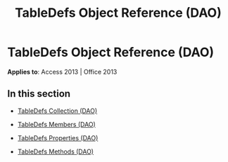 ﻿---
title: TableDefs Object Reference (DAO)
TOCTitle: TableDefs Object
ms:assetid: cb4f57ac-3615-4853-a972-365e3d0f08f9
ms:mtpsurl: https://msdn.microsoft.com/en-us/library/Dn161389(v=office.15)
ms:contentKeyID: 52074355
ms.date: 09/18/2015
mtps_version: v=office.15
---

# TableDefs Object Reference (DAO)


**Applies to**: Access 2013 | Office 2013

## In this section

  - [TableDefs Collection (DAO)](tabledefs-collection-dao.md)

  - [TableDefs Members (DAO)](tabledefs-members-dao.md)

  - [TableDefs Properties (DAO)](tabledefs-properties-dao.md)

  - [TableDefs Methods (DAO)](tabledefs-methods-dao.md)

